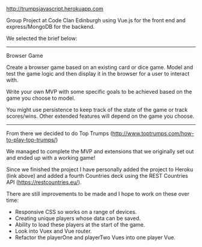 http://trumpsjavascript.herokuapp.com

Group Project at Code Clan Edinburgh using Vue.js for the front end and express/MongoDB for the backend.

We selected the brief below:

_____________________________________________________________________

Browser Game

Create a browser game based on an existing card or dice game. Model and test the game logic and then display it in the browser for a user to interact with.

Write your own MVP with some specific goals to be achieved based on the game you choose to model.

You might use persistence to keep track of the state of the game or track scores/wins. Other extended features will depend on the game you choose.

_____________________________________________________________________

From there we decided to do Top Trumps (http://www.toptrumps.com/how-to-play-top-trumps/)

We managed to complete the MVP and extensions that we originally set out and ended up with a working game!

Since we finished the project I have personally added the project to Heroku (link above) and added a fourth Countries deck using the REST Countries API (https://restcountries.eu/).

There are still improvements to be made and I hope to work on these over time:
- Responsive CSS so works on a range of devices.
- Creating unique players whose data can be saved.
- Ability to load these players at the start of the game.
- Look into Vuex and Vue router.
- Refactor the playerOne and playerTwo Vues into one player Vue.
